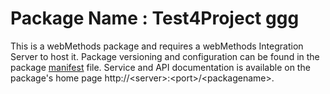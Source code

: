 # Package Name : Test4Project ggg
This is a webMethods package and requires a webMethods Integration Server to host it. Package versioning and configuration can be found in the package [manifest](./Test4Project/manifest.v3) file. Service and API documentation is available on the package's home page http://&lt;server&gt;:&lt;port&gt;/&lt;packagename>.
